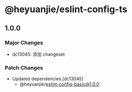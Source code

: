 # @heyuanjie/eslint-config-ts

## 1.0.0

### Major Changes

- dc13045: 添加 changeset

### Patch Changes

- Updated dependencies [dc13045]
  - @heyuanjie/eslint-config-basic@1.0.0
